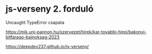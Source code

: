 # js-verseny 2. forduló

Uncaught TypeError csapata

https://mik.uni-pannon.hu/szervezet/hirek/kar-tovabbi-hirei/bakonyi-bitfarago-bajnoksag-2023

https://deepdev237.github.io/js-verseny/
